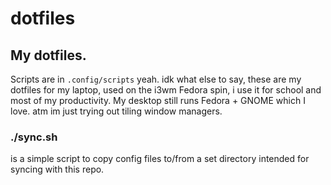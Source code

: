 # dotfiles
## My dotfiles.
Scripts are in `.config/scripts`
yeah.
idk what else to say, these are my dotfiles for my laptop, used on the i3wm Fedora spin, i use it for school and most of my productivity. My desktop still runs Fedora + GNOME which I love. atm im just trying out tiling window managers.

### ./sync.sh
is a simple script to copy config files to/from a set directory intended for syncing with this repo.